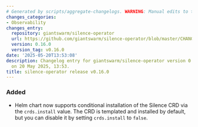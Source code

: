 ```yaml
---
# Generated by scripts/aggregate-changelogs. WARNING: Manual edits to this files will be overwritten.
changes_categories:
- Observability
changes_entry:
  repository: giantswarm/silence-operator
  url: https://github.com/giantswarm/silence-operator/blob/master/CHANGELOG.md#0160---2025-05-20
  version: 0.16.0
  version_tag: v0.16.0
date: '2025-05-20T13:53:08'
description: Changelog entry for giantswarm/silence-operator version 0.16.0, published
  on 20 May 2025, 13:53.
title: silence-operator release v0.16.0
---
```


### Added
- Helm chart now supports conditional installation of the Silence CRD via the `crds.install` value. The CRD is templated and installed by default, but you can disable it by setting `crds.install` to `false`.
